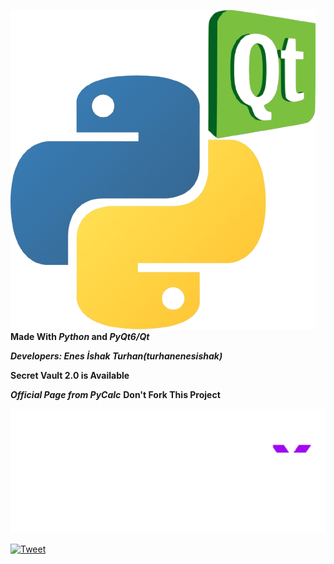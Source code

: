 ![Made With Python & Qt](./Python_and_Qt.png)
__Made With *Python* and *PyQt6/Qt*__

__*Developers:
  Enes İshak Turhan(turhanenesishak)*__

__Secret Vault 2.0 is Available__

__*Official Page from PyCalc*__
__Don't Fork This Project__

![Made With Python & Qt](./Protect-Your-Privacy.png)

[![Tweet](https://img.shields.io/twitter/url/http/shields.io.svg?style=social)](https://x.com/intent/tweet?text=Download+Here+PyCalcv1.0-Protect+Your+Privacy=https://turhanenesishak.github.io/PyCalc/)
